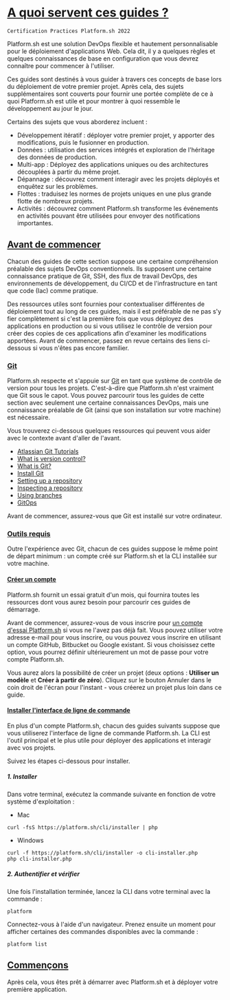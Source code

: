# [A quoi servent ces guides ?](https://master-7rqtwti-4mh7eev5ydrdo.eu-3.platformsh.site/getstarted.html#what-are-these-guides-for)

`Certification Practices Platform.sh 2022`

Platform.sh est une solution DevOps flexible et hautement personnalisable pour le déploiement d'applications Web. Cela dit, il y a quelques règles et quelques connaissances de base en configuration que vous devrez connaître pour commencer à l'utiliser.

Ces guides sont destinés à vous guider à travers ces concepts de base lors du déploiement de votre premier projet. Après cela, des sujets supplémentaires sont couverts pour fournir une portée complète de ce à quoi Platform.sh est utile et pour montrer à quoi ressemble le développement au jour le jour.

Certains des sujets que vous aborderez incluent :

- Développement itératif : déployer votre premier projet, y apporter des modifications, puis le fusionner en production.
- Données : utilisation des services intégrés et exploration de l'héritage des données de production.
- Multi-app : Déployez des applications uniques ou des architectures découplées à partir du même projet.
- Dépannage : découvrez comment interagir avec les projets déployés et enquêtez sur les problèmes.
- Flottes : traduisez les normes de projets uniques en une plus grande flotte de nombreux projets.
- Activités : découvrez comment Platform.sh transforme les événements en activités pouvant être utilisées pour envoyer des notifications importantes.

## [Avant de commencer](https://master-7rqtwti-4mh7eev5ydrdo.eu-3.platformsh.site/getstarted.html#before-starting-out)

Chacun des guides de cette section suppose une certaine compréhension préalable des sujets DevOps conventionnels. Ils supposent une certaine connaissance pratique de Git, SSH, des flux de travail DevOps, des environnements de développement, du CI/CD et de l'infrastructure en tant que code (Iac) comme pratique.

Des ressources utiles sont fournies pour contextualiser différentes de déploiement tout au long de ces guides, mais il est préférable de ne pas s'y fier complètement si c'est la première fois que vous déployez des applications en production ou si vous utilisez le contrôle de version pour créer des copies de ces applications afin d'examiner les modifications apportées. Avant de commencer, passez en revue certains des liens ci-dessous si vous n'êtes pas encore familier.

### [Git](https://master-7rqtwti-4mh7eev5ydrdo.eu-3.platformsh.site/getstarted.html#git)

Platform.sh respecte et s'appuie sur [Git](https://git-scm.com/) en tant que système de contrôle de version pour tous les projets. C'est-à-dire que Platform.sh n'est vraiment que Git sous le capot. Vous pouvez parcourir tous les guides de cette section avec seulement une certaine connaissances DevOps, mais une connaissance préalable de Git (ainsi que son installation sur votre machine) est nécessaire.

Vous trouverez ci-dessous quelques ressources qui peuvent vous aider avec le contexte avant d'aller de l'avant.

- [Atlassian Git Tutorials](https://www.atlassian.com/git/tutorials)
- [What is version control?](https://www.atlassian.com/git/tutorials/what-is-version-control)
- [What is Git?](https://www.atlassian.com/git/tutorials/what-is-version-control)
- [Install Git](https://www.atlassian.com/git/tutorials/install-git)
- [Setting up a repository](https://www.atlassian.com/git/tutorials/setting-up-a-repository)
- [Inspecting a repository](https://www.atlassian.com/git/tutorials/inspecting-a-repository)
- [Using branches](https://www.atlassian.com/git/tutorials/using-branches)
- [GitOps](https://www.atlassian.com/git/tutorials/gitops)

Avant de commencer, assurez-vous que Git est installé sur votre ordinateur.

### [Outils requis](https://master-7rqtwti-4mh7eev5ydrdo.eu-3.platformsh.site/getstarted.html#install-the-cli)

Outre l'expérience avec Git, chacun de ces guides suppose le même point de départ minimum : un compte créé sur Platform.sh et la CLI installée sur votre machine.

#### [Créer un compte](https://master-7rqtwti-4mh7eev5ydrdo.eu-3.platformsh.site/getstarted.html#create-an-account)

Platform.sh fournit un essai gratuit d'un mois, qui fournira toutes les ressources dont vous aurez besoin pour parcourir ces guides de démarrage.

Avant de commencer, assurez-vous de vous inscrire pour [un compte d'essai Platform.sh](https://auth.api.platform.sh/register) si vous ne l'avez pas déjà fait. Vous pouvez utiliser votre adresse e-mail pour vous inscrire, ou vous pouvez vous inscrire en utilisant un compte GitHub, Bitbucket ou Google existant. Si vous choisissez cette option, vous pourrez définir ultérieurement un mot de passe pour votre compte Platform.sh.

Vous aurez alors la possibilité de créer un projet (deux options : **Utiliser un modèle** et **Créer à partir de zéro**). Cliquez sur le bouton Annuler dans le coin droit de l'écran pour l'instant - vous créerez un projet plus loin dans ce guide.

#### [Installer l'interface de ligne de commande](https://master-7rqtwti-4mh7eev5ydrdo.eu-3.platformsh.site/getstarted.html#install-the-cli)

En plus d'un compte Platform.sh, chacun des guides suivants suppose que vous utiliserez l'interface de ligne de commande Platform.sh. La CLI est l'outil principal et le plus utile pour déployer des applications et interagir avec vos projets.

Suivez les étapes ci-dessous pour installer.

##### 1. Installer

Dans votre terminal, exécutez la commande suivante en fonction de votre système d'exploitation :

- Mac
```
curl -fsS https://platform.sh/cli/installer | php
```

- Windows
```
curl -f https://platform.sh/cli/installer -o cli-installer.php
php cli-installer.php
```

##### 2. Authentifier et vérifier

Une fois l'installation terminée, lancez la CLI dans votre terminal avec la commande :

```
platform
```

Connectez-vous à l'aide d'un navigateur. Prenez ensuite un moment pour afficher certaines des commandes disponibles avec la commande :

```
platform list
```

## [Commençons](https://master-7rqtwti-4mh7eev5ydrdo.eu-3.platformsh.site/getstarted.html#get-started)

Après cela, vous êtes prêt à démarrer avec Platform.sh et à déployer votre première application.
